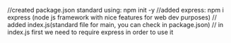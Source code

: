 //created package.json standard using: npm init -y
//added express: npm i express (node js framework with nice features for web dev purposes)
// added index.js(standard file for main, you can check in package.json)
// in index.js first we need to require express in order to use it


